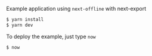 Example application using `next-offline` with next-export

```sh
$ yarn install
$ yarn dev
```

To deploy the example, just type `now`
```
$ now
```